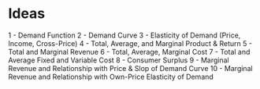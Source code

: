 # Ideas

1 - Demand Function
2 - Demand Curve
3 - Elasticity of Demand (Price, Income, Cross-Price)
4 - Total, Average, and Marginal Product & Return
5 - Total and Marginal Revenue
6 - Total, Average, Marginal Cost
7 - Total and Average Fixed and Variable Cost
8 - Consumer Surplus
9 - Marginal Revenue and Relationship with Price & Slop of Demand Curve
10 - Marginal Revenue and Relationship with Own-Price Elasticity of Demand
